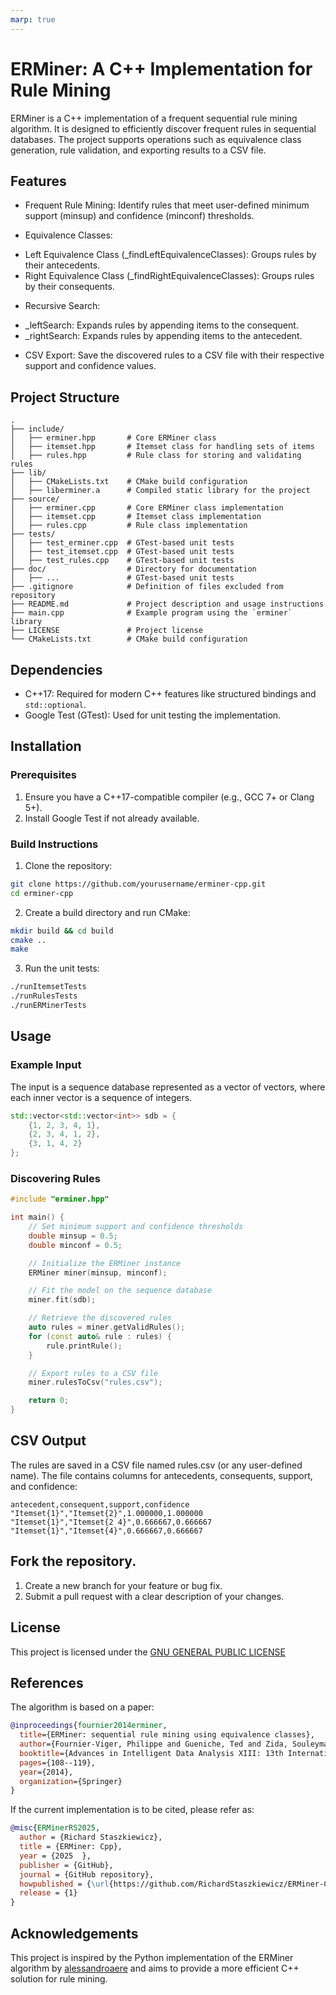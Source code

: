 ```yaml
---
marp: true
---
```


# ERMiner: A C++ Implementation for Rule Mining
ERMiner is a C++ implementation of a frequent sequential rule mining algorithm. It is designed to efficiently discover frequent rules in sequential databases. The project supports operations such as equivalence class generation, rule validation, and exporting results to a CSV file.

## Features
* Frequent Rule Mining: Identify rules that meet user-defined minimum support (minsup) and confidence (minconf) thresholds.

* Equivalence Classes:
- Left Equivalence Class (_findLeftEquivalenceClasses): Groups rules by their antecedents.
- Right Equivalence Class (_findRightEquivalenceClasses): Groups rules by their consequents.
* Recursive Search:
- _leftSearch: Expands rules by appending items to the consequent.
- _rightSearch: Expands rules by appending items to the antecedent.
* CSV Export: Save the discovered rules to a CSV file with their respective support and confidence values.

## Project Structure
```plaintext
.
├── include/
│   ├── erminer.hpp       # Core ERMiner class
│   ├── itemset.hpp       # Itemset class for handling sets of items
│   ├── rules.hpp         # Rule class for storing and validating rules
├── lib/
│   ├── CMakeLists.txt    # CMake build configuration
│   ├── liberminer.a      # Compiled static library for the project
├── source/
│   ├── erminer.cpp       # Core ERMiner class implementation
│   ├── itemset.cpp       # Itemset class implementation
│   ├── rules.cpp         # Rule class implementation
├── tests/
│   ├── test_erminer.cpp  # GTest-based unit tests
│   ├── test_itemset.cpp  # GTest-based unit tests
│   ├── test_rules.cpp    # GTest-based unit tests
├── doc/                  # Directory for documentation
│   ├── ...               # GTest-based unit tests
├── .gitignore            # Definition of files excluded from repository
├── README.md             # Project description and usage instructions
├── main.cpp              # Example program using the `erminer` library
├── LICENSE               # Project license
└── CMakeLists.txt        # CMake build configuration
```

## Dependencies
* C++17: Required for modern C++ features like structured bindings and `std::optional`.
* Google Test (GTest): Used for unit testing the implementation.

## Installation
### Prerequisites
1. Ensure you have a C++17-compatible compiler (e.g., GCC 7+ or Clang 5+).
2. Install Google Test if not already available.

### Build Instructions
1. Clone the repository:

```bash
git clone https://github.com/yourusername/erminer-cpp.git
cd erminer-cpp
```
2. Create a build directory and run CMake:

```bash
mkdir build && cd build
cmake ..
make
```

3. Run the unit tests:

```bash
./runItemsetTests
./runRulesTests
./runERMinerTests
```

## Usage
### Example Input
The input is a sequence database represented as a vector of vectors, where each inner vector is a sequence of integers.

```cpp
std::vector<std::vector<int>> sdb = {
    {1, 2, 3, 4, 1},
    {2, 3, 4, 1, 2},
    {3, 1, 4, 2}
};
```

### Discovering Rules
```cpp
#include "erminer.hpp"

int main() {
    // Set minimum support and confidence thresholds
    double minsup = 0.5;
    double minconf = 0.5;

    // Initialize the ERMiner instance
    ERMiner miner(minsup, minconf);

    // Fit the model on the sequence database
    miner.fit(sdb);

    // Retrieve the discovered rules
    auto rules = miner.getValidRules();
    for (const auto& rule : rules) {
        rule.printRule();
    }

    // Export rules to a CSV file
    miner.rulesToCsv("rules.csv");

    return 0;
}
```

## CSV Output
The rules are saved in a CSV file named rules.csv (or any user-defined name). The file contains columns for antecedents, consequents, support, and confidence:

```csv
antecedent,consequent,support,confidence
"Itemset{1}","Itemset{2}",1.000000,1.000000
"Itemset{1}","Itemset{2 4}",0.666667,0.666667
"Itemset{1}","Itemset{4}",0.666667,0.666667
```

## Fork the repository.
1. Create a new branch for your feature or bug fix.
2. Submit a pull request with a clear description of your changes.

## License
This project is licensed under the [GNU GENERAL PUBLIC LICENSE](./LICENSE)

## References
The algorithm is based on a paper:
```bibtex
@inproceedings{fournier2014erminer,
  title={ERMiner: sequential rule mining using equivalence classes},
  author={Fournier-Viger, Philippe and Gueniche, Ted and Zida, Souleymane and Tseng, Vincent S},
  booktitle={Advances in Intelligent Data Analysis XIII: 13th International Symposium, IDA 2014, Leuven, Belgium, October 30--November 1, 2014. Proceedings 13},
  pages={108--119},
  year={2014},
  organization={Springer}
}
```

If the current implementation is to be cited, please refer as:
```bibtex 
@misc{ERMinerRS2025,
  author = {Richard Staszkiewicz},
  title = {ERMiner: Cpp},
  year = {2025  },
  publisher = {GitHub},
  journal = {GitHub repository},
  howpublished = {\url{https://github.com/RichardStaszkiewicz/ERMiner-CPP}},
  release = {1}
}
```

## Acknowledgements
This project is inspired by the Python implementation of the ERMiner algorithm by [alessandroaere](https://github.com/alessandroaere) and aims to provide a more efficient C++ solution for rule mining.

<!-- 
the program might be working much slower because the Rules do not cache the antadescant and consequent as singletons. To be improved upon.
-->